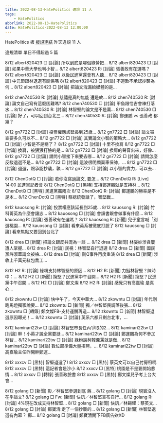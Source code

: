 ```yaml
---
title: 2022-08-13-HatePolitics 違規 11 人
tags:
    - HatePolitics
abbrlink: 2022-08-13-HatePolitics
date: HatePolitics-2022-08-13 12:00:00
---
```

HatePolitics 板 [板規連結](https://www.ptt.cc/bbs/HatePolitics/M.1617115262.A.D60.html)
昨天違規 11 人
<!-- more -->

違規清單
單日不得超過 5 篇

8/12 albert820423 □ [討論] 所以到底是哪個綠營把…
8/12 albert820423 □ [討論] 如果中華大學也判小智…
8/12 albert820423 R: [討論] 張善政有在選嗎？
8/12 albert820423 □ [討論] 以後民進黨還會有人聽…
8/12 albert820423 □ [討論] 中元節跟林退選有關係嗎
8/12 albert820423 □ [討論] 不道歉不承認抄襲為何…
8/12 albert820423 □ [討論]  把論文洩漏給媒體的是…

8/12 chen740530 R: [討論] 慈禧是真的無能 還是故…
8/12 chen740530 R: [討論] 論文自己寫有這麼困難嗎?
8/12 chen740530 □ [討論] 甲魚跟恰吉會棒打落水…
8/12 chen740530 R: [討論] 林智堅的論文是不是黨…
8/12 chen740530 □ [討論] 好了，可以回到台北三…
8/12 chen740530 R: [討論] 鄭運鵬 vs 張善政 都幾？

8/12 gn7722 □ [討論] 投票權應該延長到25歲…
8/12 gn7722 □ [討論] 論文審查要多久可以不…
8/12 gn7722 □ [討論] 其實論文小智的策略大…
8/12 gn7722 □ [討論] 小智是不是穩了？
8/12 gn7722 □ [討論] 十里不換肩
8/12 gn7722 □ [討論] 換肩，被狠狠打臉的是…
8/12 gn7722 □ [討論] 換肩的聲音出來，好像…
8/12 gn7722 □ [討論] 請問小智接下來要去哪…
8/12 gn7722 □ [討論] 請問怎麼反駁退選不是…
8/12 gn7722 □ [討論] 這波很明顯棄車保帥，…
8/12 gn7722 □ [討論] 退選，跟承認抄襲，孰…
8/12 gn7722 □ [討論] 以小智的實力，可以去…

8/12 ChenDotQ □ [討論] 若你沒寫過論文, 要怎…
8/12 ChenDotQ R: [Live] 14:00 民進黨記者會
8/12 ChenDotQ □ [黑特] 支持鄭運鵬就是支持林…
8/12 ChenDotQ □ [黑特] 民進黨贏兩次
8/12 ChenDotQ R: [討論] 鄭運鵬的勝率是不是本…
8/12 ChenDotQ □ [黑特] 蔡總統發話了，智堅戰…

8/12 kauosong R: [討論] 投票權應該延長到25歲…
8/12 kauosong R: [討論] 竹科菁英為什麼會讓志…
8/12 kauosong □ [討論] 會讀書跟會做事有什麼…
8/12 kauosong R: [討論] 張善政有在選嗎？
8/12 kauosong R: [新聞] 兒子童言喊「別選桃園…
8/12 kauosong □ [討論] 看來英系被徹底打臉了
8/12 kauosong □ [討論] 看來焦點又要回到台北了

8/12 drea □ [新聞] 把論文跟反共混為一談 …
8/12 drea □ [新聞] 林姿妙涉貪屢遭人掌握…
8/12 drea R: [討論] 民視：林智堅自行退選
8/12 drea □ [新聞] 國民黨許淑華論文被檢…
8/12 drea □ [討論] 刪Q事件再度重演
8/12 drea □ [新聞] 涉收上千萬元紅包喬工…

8/12 H2 R: [討論] 綠粉支持林智堅的原因…
8/12 H2 R: [新聞] 力挺林智堅？陳時中：…
8/12 H2 □ [新聞] 換堅？民進黨中午召開…
8/12 H2 R: [新聞] 換堅？民進黨中午召開…
8/12 H2 □ [討論] 鄭文燦
8/12 H2 R: [討論] 感覺只有高嘉瑜 是真心…

8/12 zkowntu □ [討論] 快中午了，今天中華大…
8/12 zkowntu □ [討論] 年代剛跑馬燈獨家說要…
8/12 zkowntu □ [新聞] 獨／林智堅民調落後張…
8/12 zkowntu □ [轉錄] 鄭文燦FB-支持運鵬再造…
8/12 zkowntu □ [新聞] 林智堅退選原因曝光！…
8/12 zkowntu □ [討論] 英系六都只剩台北市，…

8/12 kaminari22tw □ [討論] 林智堅市長任內爭取的2…
8/12 kaminari22tw □ [討論] 幹！小英才說全黨要挺…
8/12 kaminari22tw □ [討論] 鄭運鵬為何不參加林智…
8/12 kaminari22tw □ [討論] 綠粉說柯韓糞罵就是做…
8/12 kaminari22tw □ [討論] 數位部準備大量招聘，…
8/12 kaminari22tw □ [討論] 高嘉瑜主任昨開幹鄭運…

8/12 xxxcv □ [黑特] 智堅退選了!
8/12 xxxcv □ [黑特] 蔡英文可以自己付房租嗎
8/12 xxxcv □ [黑特] 這記者會是沙小
8/12 xxxcv □ [黑特] 桃園是不是要開始悲情…
8/12 xxxcv □ [轉錄] 張善政臉書
8/12 xxxcv □ [黑特] 鄭文燦兒子考上台大會…

8/12 golang □ [新聞] 影／林智堅參選到底 蔣…
8/12 golang □ [討論] 現實沒人在乎論文?
8/12 golang □ Fw: [新聞] 快訊／林智堅宣布自行…
8/12 golang R: [討論] 4%現在改成支持林智堅…
8/12 golang □ [新聞] 快訊／林錫耀：蔡英文…
8/12 golang □ [討論] 鄭寶清:走了一個抄襲的…
8/12 golang □ [新聞] 林智堅退選有內幕？ 鄭…
8/12 golang □ [討論] 鄭寶清開下FB廣告欸XD